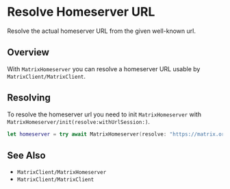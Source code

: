 # Resolve Homeserver URL

Resolve the actual homeserver URL from the given well-known url.

## Overview

With ``MatrixHomeserver`` you can resolve a homeserver URL usable by ``MatrixClient/MatrixClient``.

## Resolving
To resolve the homeserver url you need to init ``MatrixHomeserver`` with
``MatrixHomeserver/init(resolve:withUrlSession:)``.

```swift
let homeserver = try await MatrixHomeserver(resolve: "https://matrix.org/")
```

## See Also

- ``MatrixClient/MatrixHomeserver``
- ``MatrixClient/MatrixClient``
